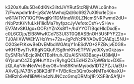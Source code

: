 k320aXuBu5De6dKNx3iltdJVYRutStcRljhUWLo6nho=
7/Fwwpdm1nfHjyScVeMwhojQd/6c6927uXI9crleDjc=
w8TAiTKY1OQF9wqjKr11DMtneWt0LZNcmSNRPwmd2dU=
rNbPztK/NfuLkH1IidMa7hyfpzcJyVefotcCsY+vSHw=
EV7AtvSKUgx+OOFzYZnXs8f1+/hdYYOTIBqdHldDxdE=
c0L6CDjp/ElB8WwKCd7S3UI3T0Q8ASBnOH5U5PYF22o=
TJ0AIIXWWEhWHxYm+72s+JgPdYcPKYAEw6Q/AEqL5NU=
O20SeFtKxwBeDvEMbdWGAtqY1nESdVO+2PZBvjvE0G8=
wKH7BvyTlvK6gNQQuF/Sg9mKNvETFWlyc0iXyoGkzas=
EySMRsNEcjc9MXTEoHruhJI2uAlSN/83Baqy+U3iMjU=
6YjsumC4Z0g9HuYXz+/RyhgQCLEdH2Zb7pWBrlc+DXE=
zQLAqNhnNeWvsBxyO8+fm89KhnMy/ods1DTZPZJUaEU=
AXvCjJ/A7BNp3BK2dFF+1VBcKcx3Qm0xoNMTe40kaXU=
EMRzhSvM1iBWHa4zNJNCzcGmqDRMbj1FrXSF8n5AfjU=
